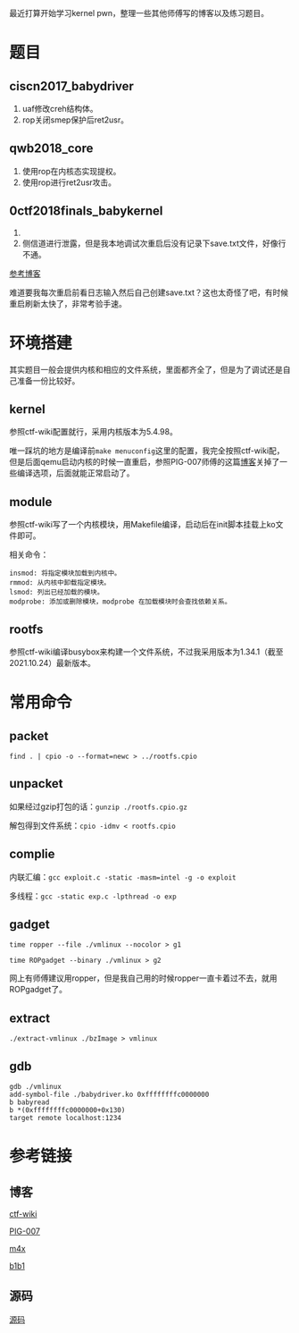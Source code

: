 最近打算开始学习kernel pwn，整理一些其他师傅写的博客以及练习题目。


# 题目

## ciscn2017_babydriver

1. uaf修改creh结构体。
2. rop关闭smep保护后ret2usr。


## qwb2018_core

1. 使用rop在内核态实现提权。
2. 使用rop进行ret2usr攻击。


## 0ctf2018finals_babykernel

1. 
2. 侧信道进行泄露，但是我本地调试次重启后没有记录下save.txt文件，好像行不通。

[参考博客](http://p4nda.top/2018/07/20/0ctf-baby/)

难道要我每次重启前看日志输入然后自己创建save.txt？这也太奇怪了吧，有时候重启刷新太快了，非常考验手速。


# 环境搭建

其实题目一般会提供内核和相应的文件系统，里面都齐全了，但是为了调试还是自己准备一份比较好。

## kernel

参照ctf-wiki配置就行，采用内核版本为5.4.98。

唯一踩坑的地方是编译前`make menuconfig`这里的配置，我完全按照ctf-wiki配，但是后面qemu启动内核的时候一直重启，参照PIG-007师傅的这篇[博客](https://www.pig-007.top/2021/08/14/kernel%E7%BC%96%E8%AF%91/)关掉了一些编译选项，后面就能正常启动了。

## module

参照ctf-wiki写了一个内核模块，用Makefile编译，启动后在init脚本挂载上ko文件即可。

相关命令：
```
insmod: 将指定模块加载到内核中。
rmmod: 从内核中卸载指定模块。
lsmod: 列出已经加载的模块。
modprobe: 添加或删除模块，modprobe 在加载模块时会查找依赖关系。
```

## rootfs 

参照ctf-wiki编译busybox来构建一个文件系统，不过我采用版本为1.34.1（截至2021.10.24）最新版本。

# 常用命令

## packet

`find . | cpio -o --format=newc > ../rootfs.cpio`

## unpacket

如果经过gzip打包的话：`gunzip ./rootfs.cpio.gz`

解包得到文件系统：`cpio -idmv < rootfs.cpio`

## complie

内联汇编：`gcc exploit.c -static -masm=intel -g -o exploit`

多线程：`gcc -static exp.c -lpthread -o exp`

## gadget

`time ropper --file ./vmlinux --nocolor > g1`

`time ROPgadget --binary ./vmlinux > g2`

网上有师傅建议用ropper，但是我自己用的时候ropper一直卡着过不去，就用ROPgadget了。

## extract

`./extract-vmlinux ./bzImage > vmlinux`

## gdb

```
gdb ./vmlinux
add-symbol-file ./babydriver.ko 0xffffffffc0000000
b babyread
b *(0xffffffffc0000000+0x130)
target remote localhost:1234
```


# 参考链接

## 博客

[ctf-wiki](https://ctf-wiki.org/pwn/linux/kernel-mode/environment/build-kernel/)

[PIG-007](https://www.pig-007.top/categories/pwn-kernel/)

[m4x](https://m4x.fun/post/linux-kernel-pwn-abc-1/)

[b1b1](https://beafb1b1.github.io/kernel/linux_kernel_base/)

## 源码

[源码](https://elixir.bootlin.com/linux/v4.4.72/source/include/linux/cred.h#L118)

